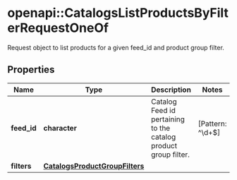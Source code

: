 # openapi::CatalogsListProductsByFilterRequestOneOf

Request object to list products for a given feed_id and product group filter.

## Properties
Name | Type | Description | Notes
------------ | ------------- | ------------- | -------------
**feed_id** | **character** | Catalog Feed id pertaining to the catalog product group filter. | [Pattern: ^\\d+$] 
**filters** | [**CatalogsProductGroupFilters**](CatalogsProductGroupFilters.md) |  | 


